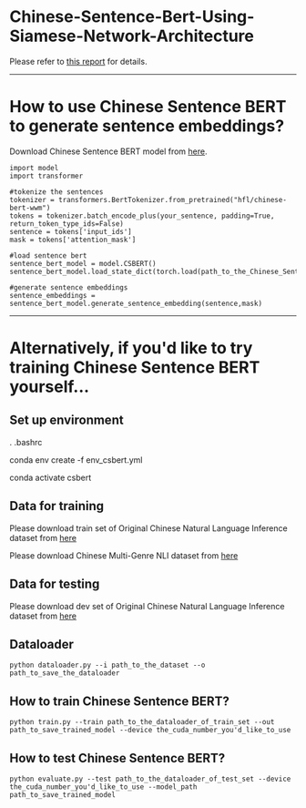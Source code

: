 # Chinese-Sentence-Bert-Using-Siamese-Network-Architecture

Please refer to [this report](https://drive.google.com/file/d/1VIoPOra21WvKlv8C4Ehp7kX2JxkGbwwI/view?usp=sharing) for details.

-----------------------------------------------------------
# How to use Chinese Sentence BERT to generate sentence embeddings?

Download Chinese Sentence BERT model from [here](https://drive.google.com/file/d/1ctyI2eRZVDXKRSCuiEsmFVT5Onrr81ZX/view?usp=sharing).

```
import model
import transformer

#tokenize the sentences
tokenizer = transformers.BertTokenizer.from_pretrained("hfl/chinese-bert-wwm")
tokens = tokenizer.batch_encode_plus(your_sentence, padding=True, return_token_type_ids=False)
sentence = tokens['input_ids']
mask = tokens['attention_mask']
    
#load sentence bert
sentence_bert_model = model.CSBERT()
sentence_bert_model.load_state_dict(torch.load(path_to_the_Chinese_Sentence_BERT_model))

#generate sentence embeddings
sentence_embeddings = sentence_bert_model.generate_sentence_embedding(sentence,mask)
```

------------------------------------------------------------
# Alternatively, if you'd like to try training Chinese Sentence BERT yourself...

## Set up environment

. .bashrc

conda env create -f env_csbert.yml

conda activate csbert

## Data for training
Please download train set of Original Chinese Natural Language Inference dataset from [here](https://github.com/CLUEbenchmark/OCNLI/tree/main/data/ocnli)

Please download Chinese Multi-Genre NLI dataset from [here](https://storage.googleapis.com/cluebenchmark/tasks/cmnli_public.zip)
## Data for testing
Please download dev set of Original Chinese Natural Language Inference dataset from [here](https://github.com/CLUEbenchmark/OCNLI/tree/main/data/ocnli)
## Dataloader
```
python dataloader.py --i path_to_the_dataset --o path_to_save_the_dataloader
```
## How to train Chinese Sentence BERT?
```
python train.py --train path_to_the_dataloader_of_train_set --out path_to_save_trained_model --device the_cuda_number_you'd_like_to_use
```
## How to test Chinese Sentence BERT?
```
python evaluate.py --test path_to_the_dataloader_of_test_set --device the_cuda_number_you'd_like_to_use --model_path path_to_save_trained_model
```
